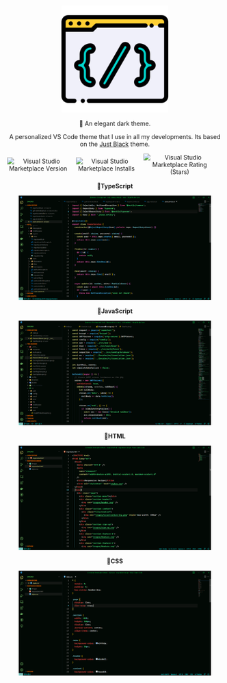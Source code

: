 <p align="center"><img width="250px" src="logo.png"></p>

<p align="center">🎨 An elegant dark theme.</p>

<p align="center">A personalized VS Code theme that I use in all my developments. Its based on the <a href="https://marketplace.visualstudio.com/items?itemName=nur.just-black">Just Black</a> theme.</p>

<div align="center" style="display: flex; align-items: center; justify-content: center; margin-bottom: 1rem;">
  <img style="margin-right: 1rem;" alt="Visual Studio Marketplace Version" src="https://img.shields.io/visual-studio-marketplace/v/iamismiledev.its-dark"/>

  <img style="margin-right: 1rem;" alt="Visual Studio Marketplace Installs" src="https://img.shields.io/visual-studio-marketplace/i/iamismiledev.its-dark"/>

  <img style="margin-right: 1rem;" alt="Visual Studio Marketplace Rating (Stars)" src="https://img.shields.io/visual-studio-marketplace/stars/iamismiledev.its-dark">
</div>

<p align="center" style="font-weight:bold;">📜TypeScript</p>
<p align="center"><img style="width: 450px;" src="./images/samples/its-dark-typescript.png"></p>

<p align="center" style="font-weight:bold;">📜JavaScript</p>
<p align="center"><img style="width: 450px;" src="./images/samples/its-dark-javascript.png"></p>

<p align="center" style="font-weight:bold;">📜HTML</p>
<p align="center"><img style="width: 450px;" src="./images/samples/its-dark-html.png"></p>

<p align="center" style="font-weight:bold;">📜CSS</p>
<p align="center"><img style="width: 450px;" src="./images/samples/its-dark-css.png"></p>
